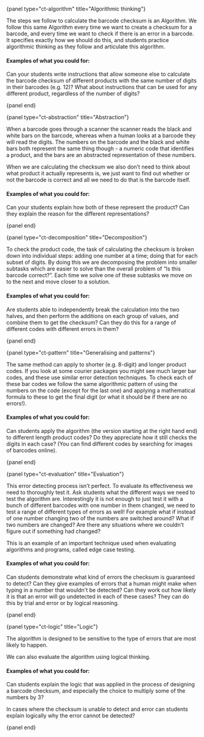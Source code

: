 {panel type="ct-algorithm" title="Algorithmic thinking"}

The steps we follow to calculate the barcode checksum is an Algorithm.
We follow this same Algorithm every time we want to create a checksum for a
barcode, and every time we want to check if there is an error in a barcode.
It specifies exactly how we should do this, and students practice algorithmic
thinking as they follow and articulate this algorithm.

#### Examples of what you could for:

Can your students write instructions that allow someone else to calculate the
barcode checksum of different products with the same number of digits in their
barcodes (e.g. 12)?
What about instructions that can be used for any different product, regardless
of the number of digits?

{panel end}

{panel type="ct-abstraction" title="Abstraction"}

When a barcode goes through a scanner the scanner reads the black and white
bars on the barcode, whereas when a human looks at a barcode they will read
the digits.
The numbers on the barcode and the black and white bars both represent the
same thing though - a numeric code that identifies a product, and the bars
are an abstracted representation of these numbers.

When we are calculating the checksum we also don’t need to think about what
product it actually represents is, we just want to find out whether or not
the barcode is correct and all we need to do that is the barcode itself.

#### Examples of what you could for:

Can your students explain how both of these represent the product?
Can they explain the reason for the different representations?

{panel end}

{panel type="ct-decomposition" title="Decomposition"}

To check the product code, the task of calculating the checksum is broken
down into individual steps: adding one number at a time; doing that for
each subset of digits.
By doing this we are decomposing the problem into smaller subtasks which are
easier to solve than the overall problem of “Is this barcode correct?”.
Each time we solve one of these subtasks we move on to the next and move
closer to a solution.

#### Examples of what you could for:

Are students able to independently break the calculation into the two halves,
and then perform the additions on each group of values, and combine them
to get the checksum?
Can they do this for a range of different codes with different errors in them?

{panel end}

{panel type="ct-pattern" title="Generalising and patterns"}

The same method can apply to shorter (e.g. 8-digit) and longer product codes.
If you look at some courier packages you might see much larger bar codes,
and these use similar error detection techniques.
To check each of these bar codes we follow the same algorithmic pattern of
using the numbers on the code (except for the last one) and applying a
mathematical formula to these to get the final digit (or what it should be
if there are no errors!).

#### Examples of what you could for:

Can students apply the algorithm (the version starting at the right hand end)
to different length product codes?
Do they appreciate how it still checks the digits in each case?
(You can find different codes by searching for images of barcodes online).

{panel end}

{panel type="ct-evaluation" title="Evaluation"}

This error detecting process isn't perfect.
To evaluate its effectiveness we need to thoroughly test it.
Ask students what the different ways we need to test the algorithm are.
Interestingly it is not enough to just test it with a bunch of different
barcodes with one number in them changed, we need to test a range of
different types of errors as well!
For example what if instead of one number changing two of the numbers are
switched around?
What if two numbers are changed?
Are there any situations where we couldn’t figure out if something had changed?

This is an example of an important technique used when evaluating algorithms
and programs, called edge case testing.

#### Examples of what you could for:

Can students demonstrate what kind of errors the checksum is guaranteed
to detect?
Can they give examples of errors that a human might make when typing in a
number that wouldn't be detected?
Can they work out how likely it is that an error will go undetected in each
of these cases?
They can do this by trial and error or by logical reasoning.

{panel end}

{panel type="ct-logic" title="Logic"}

The algorithm is designed to be sensitive to the type of errors that are
most likely to happen.

We can also evaluate the algorithm using logical thinking.

#### Examples of what you could for:

Can students explain the logic that was applied in the process of
designing a barcode checksum, and especially the choice to multiply some
of the numbers by 3?

In cases where the checksum is unable to detect and error can students
explain logically why the error cannot be detected?

{panel end}

